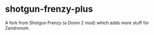 # shotgun-frenzy-plus
A fork from Shotgun Frenzy (a Doom 2 mod) which adds more stuff for Zandronum.
